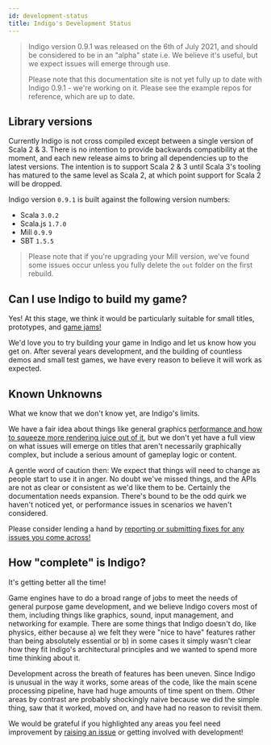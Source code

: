 ```yaml
---
id: development-status
title: Indigo's Development Status
---
```


> Indigo version 0.9.1 was released on the 6th of July 2021, and should be considered to be in an "alpha" state i.e. We believe it's useful, but we expect issues will emerge through use.
>
> Please note that this documentation site is not yet fully up to date with Indigo 0.9.1 - we're working on it. Please see the example repos for reference, which are up to date.

## Library versions

Currently Indigo is not cross compiled except between a single version of Scala 2 & 3. There is no intention to provide backwards compatibility at the moment, and each new release aims to bring all dependencies up to the latest versions. The intention is to support Scala 2 & 3 until Scala 3's tooling has matured to the same level as Scala 2, at which point support for Scala 2 will be dropped.

Indigo version `0.9.1` is built against the following version numbers:

- Scala `3.0.2`
- Scala.js `1.7.0`
- Mill `0.9.9`
- SBT `1.5.5`

> Please note that if you're upgrading your Mill version, we've found some issues occur unless you fully delete the `out` folder on the first rebuild.

## Can I use Indigo to build my game?

Yes! At this stage, we think it would be particularly suitable for small titles, prototypes, and [game jams!](https://itch.io/jams/upcoming)

We'd love you to try building your game in Indigo and let us know how you get on. After several years development, and the building of countless demos and small test games, we have every reason to believe it will work as expected.

## Known Unknowns

What we know that we don't know yet, are Indigo's limits.

We have a fair idea about things like general graphics [performance and how to squeeze more rendering juice out of it](information/performance.md), but we don't yet have a full view on what issues will emerge on titles that aren't necessarily graphically complex, but include a serious amount of gameplay logic or content.

A gentle word of caution then: We expect that things will need to change as people start to use it in anger. No doubt we've missed things, and the APIs are not as clear or consistent as we'd like them to be. Certainly the documentation needs expansion. There's bound to be the odd quirk we haven't noticed yet, or performance issues in scenarios we haven't considered.

Please consider lending a hand by [reporting or submitting fixes for any issues you come across!](https://github.com/PurpleKingdomGames/indigo/issues)

## How "complete" is Indigo?

It's getting better all the time!

Game engines have to do a broad range of jobs to meet the needs of general purpose game development, and we believe Indigo covers most of them, including things like graphics, sound, input management, and networking for example. There are some things that Indigo doesn't do, like physics, either because a) we felt they were "nice to have" features rather than being absolutely essential or b) in some cases it simply wasn't clear how they fit Indigo's architectural principles and we wanted to spend more time thinking about it.

Development across the breath of features has been uneven. Since Indigo is unusual in the way it works, some areas of the code, like the main scene processing pipeline, have had huge amounts of time spent on them. Other areas by contrast are probably shockingly naive because we did the simple thing, saw that it worked, moved on, and have had no reason to revisit them.

We would be grateful if you highlighted any areas you feel need improvement by [raising an issue](https://github.com/PurpleKingdomGames/indigo/issues) or getting involved with development!
